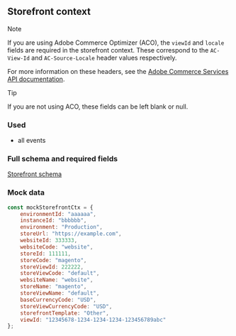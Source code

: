 ## Storefront context 

> [!NOTE]
> If you are using Adobe Commerce Optimizer (ACO), the `viewId` and `locale` fields are required in the storefront context. These correspond to the `AC-View-Id` and `AC-Source-Locale` header values respectively. 
> 
> For more information on these headers, see the [Adobe Commerce Services API documentation](https://developer.adobe.com/commerce/services/optimizer/merchandising-services/using-the-api/#headers).

> [!TIP] 
> If you are not using ACO, these fields can be left blank or null.

### Used

-   all events

### Full schema and required fields

[Storefront schema](../../../packages/storefront-events-sdk/src/types/schemas/storefrontInstance.ts)



### Mock data

```javascript
const mockStorefrontCtx = {
    environmentId: "aaaaaa",
    instanceId: "bbbbbb",
    environment: "Production",
    storeUrl: "https://example.com",
    websiteId: 333333,
    websiteCode: "website",
    storeId: 111111,
    storeCode: "magento",
    storeViewId: 222222,
    storeViewCode: "default",
    websiteName: "website",
    storeName: "magento",
    storeViewName: "default",
    baseCurrencyCode: "USD",
    storeViewCurrencyCode: "USD",
    storefrontTemplate: "Other",
    viewId: "12345678-1234-1234-1234-123456789abc"
};
```
